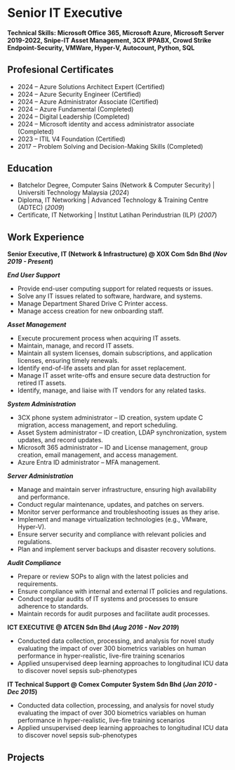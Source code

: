 # Senior IT Executive

#### Technical Skills: Microsoft Office 365, Microsoft Azure, Microsoft Server 2019-2022, Snipe-IT Asset Management, 3CX IPPABX, Crowd Strike Endpoint-Security, VMWare, Hyper-V, Autocount, Python, SQL

## Profesional Certificates
- 2024 – Azure Solutions Architect Expert (Certified)
- 2024 – Azure Security Engineer (Certified)
- 2024 – Azure Administrator Associate (Certified)
- 2024 – Azure Fundamental (Completed)
- 2024 – Digital Leadership (Completed)
- 2024 – Microsoft identity and access administrator associate (Completed)
- 2023 – ITIL V4 Foundation (Certified)
- 2017 – Problem Solving and Decision-Making Skills (Completed)

## Education
- Batchelor Degree, Computer Sains (Network & Computer Security) | Universiti Technology Malaysia (_2024_)								       		
- Diploma, IT Networking	| Advanced Technology & Training Centre (ADTEC) (_2009_)	 			        		
- Certificate, IT Networking | Institut Latihan Perindustrian (ILP)  (_2007_)

## Work Experience
**Senior Executive, IT (Network & Infrastructure) @ XOX Com Sdn Bhd (_Nov 2019 - Present_)**

***End User Support***
- Provide end-user computing support for related requests or issues. 
- Solve any IT issues related to software, hardware, and systems.
- Manage Department Shared Drive C Printer access.
- Manage access creation for new onboarding staff. 

***Asset Management***
- Execute procurement process when acquiring IT assets. 
- Maintain, manage, and record IT assets. 
- Maintain all system licenses, domain subscriptions, and application licenses, ensuring timely renewals. 
- Identify end-of-life assets and plan for asset replacement. 
- Manage IT asset write-offs and ensure secure data destruction for retired IT assets. 
- Identify, manage, and liaise with IT vendors for any related tasks.

***System Administration***
- 3CX phone system administrator – ID creation, system update C migration, access management, and report scheduling. 
- Asset System administrator – ID creation, LDAP synchronization, system updates, and record updates. 
- Microsoft 365 administrator – ID and License management, group creation, email management, and access management. 
- Azure Entra ID administrator – MFA management. 

***Server Administration***
- Manage and maintain server infrastructure, ensuring high availability and performance. 
- Conduct regular maintenance, updates, and patches on servers. 
- Monitor server performance and troubleshooting issues as they arise. 
- Implement and manage virtualization technologies (e.g., VMware, Hyper-V). 
- Ensure server security and compliance with relevant policies and regulations. 
- Plan and implement server backups and disaster recovery solutions.

***Audit Compliance***
- Prepare or review SOPs to align with the latest policies and requirements. 
- Ensure compliance with internal and external IT policies and regulations. 
- Conduct regular audits of IT systems and processes to ensure adherence to standards. 
- Maintain records for audit purposes and facilitate audit processes. 

**ICT EXECUTIVE  @ ATCEN Sdn Bhd (_Aug 2016 - Nov 2019_)**
- Conducted data collection, processing, and analysis for novel study evaluating the impact of over 300 biometrics variables on human performance in hyper-realistic, live-fire training scenarios
- Applied unsupervised deep learning approaches to longitudinal ICU data to discover novel sepsis sub-phenotypes

**IT Technical Support @ Comex Computer System Sdn Bhd (_Jan 2010 - Dec 2015_)**
- Conducted data collection, processing, and analysis for novel study evaluating the impact of over 300 biometrics variables on human performance in hyper-realistic, live-fire training scenarios
- Applied unsupervised deep learning approaches to longitudinal ICU data to discover novel sepsis sub-phenotypes


## Projects
